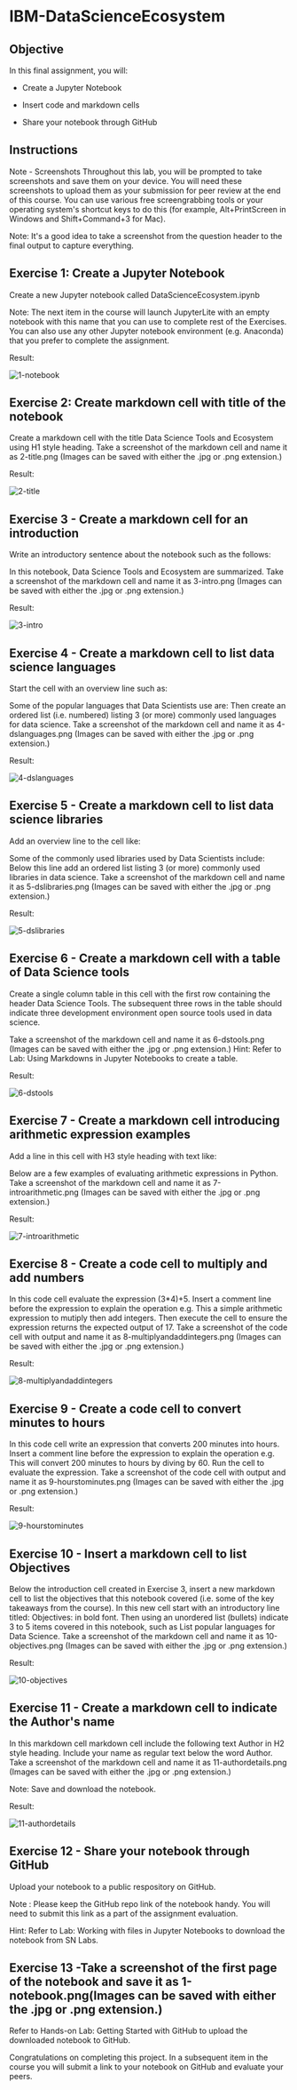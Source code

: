 # IBM-DataScienceEcosystem

## Objective
In this final assignment, you will:

* Create a Jupyter Notebook

* Insert code and markdown cells

* Share your notebook through GitHub

## Instructions
Note - Screenshots
Throughout this lab, you will be prompted to take screenshots and save them on your device. You will need these screenshots to upload them as your submission for peer review at the end of this course. You can use various free screengrabbing tools or your operating system's shortcut keys to do this (for example, Alt+PrintScreen in Windows and Shift+Command+3 for Mac).

Note: It's a good idea to take a screenshot from the question header to the final output to capture everything.

## Exercise 1: Create a Jupyter Notebook

Create a new Jupyter notebook called DataScienceEcosystem.ipynb

Note: The next item in the course will launch JupyterLite with an empty notebook with this name that you can use to complete rest of the Exercises. You can also use any other Jupyter notebook environment (e.g. Anaconda) that you prefer to complete the assignment.

Result:

![1-notebook](https://github.com/DanilkaCrazy/IBM-DataScienceEcosystem/assets/95550202/7c5865a6-61b0-470d-8c13-471d7cd0fe24)

## Exercise 2: Create markdown cell with title of the notebook

Create a markdown cell with the title Data Science Tools and Ecosystem using H1 style heading.
Take a screenshot of the markdown cell and name it as 2-title.png (Images can be saved with either the .jpg or .png extension.)

Result:

![2-title](https://github.com/DanilkaCrazy/IBM-DataScienceEcosystem/assets/95550202/bbec2801-1adf-4721-8563-7f52d0101430)

## Exercise 3 - Create a markdown cell for an introduction

Write an introductory sentence about the notebook such as the follows:

In this notebook, Data Science Tools and Ecosystem are summarized.
Take a screenshot of the markdown cell and name it as 3-intro.png (Images can be saved with either the .jpg or .png extension.)

Result:

![3-intro](https://github.com/DanilkaCrazy/IBM-DataScienceEcosystem/assets/95550202/868186bc-ed33-46e3-9747-de4e2cc551ee)

## Exercise 4 - Create a markdown cell to list data science languages

Start the cell with an overview line such as:

Some of the popular languages that Data Scientists use are:
Then create an ordered list (i.e. numbered) listing 3 (or more) commonly used languages for data science.
Take a screenshot of the markdown cell and name it as 4-dslanguages.png (Images can be saved with either the .jpg or .png extension.)

Result:

![4-dslanguages](https://github.com/DanilkaCrazy/IBM-DataScienceEcosystem/assets/95550202/86c3c526-babc-4fc2-8020-3a5e4cd6664f)


## Exercise 5 - Create a markdown cell to list data science libraries

Add an overview line to the cell like:

Some of the commonly used libraries used by Data Scientists include:
Below this line add an ordered list listing 3 (or more) commonly used libraries in data science.
Take a screenshot of the markdown cell and name it as 5-dslibraries.png (Images can be saved with either the .jpg or .png extension.)

Result:

![5-dslibraries](https://github.com/DanilkaCrazy/IBM-DataScienceEcosystem/assets/95550202/0a53101a-c1b9-4246-a9a9-98a6ade69111)


## Exercise 6 - Create a markdown cell with a table of Data Science tools

Create a single column table in this cell with the first row containing the header Data Science Tools. The subsequent three rows in the table should indicate three development environment open source tools used in data science.

Take a screenshot of the markdown cell and name it as 6-dstools.png (Images can be saved with either the .jpg or .png extension.)
Hint: Refer to Lab: Using Markdowns in Jupyter Notebooks to create a table.

Result:

![6-dstools](https://github.com/DanilkaCrazy/IBM-DataScienceEcosystem/assets/95550202/6bce8d5b-ee47-4eec-8a06-da58c099a822)


## Exercise 7 - Create a markdown cell introducing arithmetic expression examples

Add a line in this cell with H3 style heading with text like:

Below are a few examples of evaluating arithmetic expressions in Python.
Take a screenshot of the markdown cell and name it as 7-introarithmetic.png (Images can be saved with either the .jpg or .png extension.)

Result:

![7-introarithmetic](https://github.com/DanilkaCrazy/IBM-DataScienceEcosystem/assets/95550202/c4ef4e30-ccdd-4f89-a8c2-39306ff766b1)


## Exercise 8 - Create a code cell to multiply and add numbers

In this code cell evaluate the expression (3*4)+5.
Insert a comment line before the expression to explain the operation e.g.  This a simple arithmetic expression to mutiply then add integers.
Then execute the cell to ensure the expression returns the expected output of 17.
Take a screenshot of the code cell with output and name it as 8-multiplyandaddintegers.png (Images can be saved with either the .jpg or .png extension.)

Result:

![8-multiplyandaddintegers](https://github.com/DanilkaCrazy/IBM-DataScienceEcosystem/assets/95550202/21fd862e-1e96-4f32-8d55-e69176982f8b)


## Exercise 9 - Create a code cell to convert minutes to hours

In this code cell write an expression that converts 200 minutes into hours.
Insert a comment line before the expression to explain the operation e.g.  This will convert 200 minutes to hours by diving by 60.
Run the cell to evaluate the expression.
Take a screenshot of the code cell with output and name it as 9-hourstominutes.png (Images can be saved with either the .jpg or .png extension.)

Result:

![9-hourstominutes](https://github.com/DanilkaCrazy/IBM-DataScienceEcosystem/assets/95550202/83160892-bbba-4140-99bf-79f56258a1ab)


## Exercise 10 - Insert a markdown cell to list Objectives

Below the introduction cell created in Exercise 3, insert a new markdown cell to list the objectives that this notebook covered (i.e. some of the key takeaways from the course). In this new cell start with an introductory line titled: Objectives: in bold font. Then using an unordered list (bullets) indicate 3 to 5 items covered in this notebook, such as List popular languages for Data Science.
Take a screenshot of the markdown cell and name it as 10-objectives.png (Images can be saved with either the .jpg or .png extension.)

Result:

![10-objectives](https://github.com/DanilkaCrazy/IBM-DataScienceEcosystem/assets/95550202/7c74ffc9-78ff-4be2-9ced-d01707038c08)


## Exercise 11 - Create a markdown cell to indicate the Author's name

In this markdown cell markdown cell include the following text Author in H2 style heading. Include your name as regular text below the word Author.
Take a screenshot of the markdown cell and name it as 11-authordetails.png (Images can be saved with either the .jpg or .png extension.)

Note: Save and download the notebook.

Result:

![11-authordetails](https://github.com/DanilkaCrazy/IBM-DataScienceEcosystem/assets/95550202/5dad04c8-6326-4fe7-84f0-85eba3f59b1d)


## Exercise 12 - Share your notebook through GitHub

Upload your notebook to a public respository on GitHub.

Note : Please keep the GitHub repo link of the notebook handy.
You will need to submit this link as a part of the assignment evaluation.

Hint: Refer to Lab: Working with files in Jupyter Notebooks to download the notebook from SN Labs.

## Exercise 13 -Take a screenshot of the first page of the notebook and save it as 1-notebook.png(Images can be saved with either the .jpg or .png extension.)

Refer to Hands-on Lab: Getting Started with GitHub to upload the downloaded notebook to GitHub.

Congratulations on completing this project. In a subsequent item in the course you will submit a link to your notebook on GitHub and evaluate your peers.

